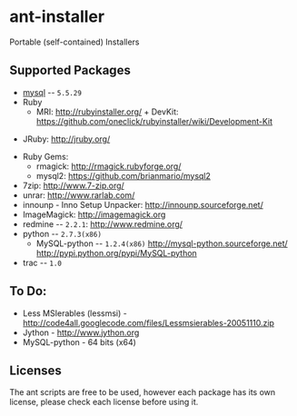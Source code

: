 ant-installer
=============

Portable (self-contained) Installers

Supported Packages
-------
* [mysql](http://www.mysql.com/) -- `5.5.29`
* Ruby
  - MRI: http://rubyinstaller.org/
        + DevKit: https://github.com/oneclick/rubyinstaller/wiki/Development-Kit
 - JRuby: http://jruby.org/
* Ruby Gems:
  - rmagick: http://rmagick.rubyforge.org/
  - mysql2: https://github.com/brianmario/mysql2
* 7zip: http://www.7-zip.org/
* unrar: http://www.rarlab.com/
* innounp - Inno Setup Unpacker: http://innounp.sourceforge.net/
* ImageMagick: http://imagemagick.org
* redmine -- `2.2.1`: http://www.redmine.org/
* python -- `2.7.3(x86)`
  - MySQL-python -- `1.2.4(x86)` http://mysql-python.sourceforge.net/ http://pypi.python.org/pypi/MySQL-python
* trac  -- `1.0`

To Do:
-------
* Less MSIerables (lessmsi) - http://code4all.googlecode.com/files/Lessmsierables-20051110.zip
* Jython - http://www.jython.org
* MySQL-python - 64 bits (x64)
 
Licenses
-------
The ant scripts are free to be used, however each package has its own license, please check each license before using it. 